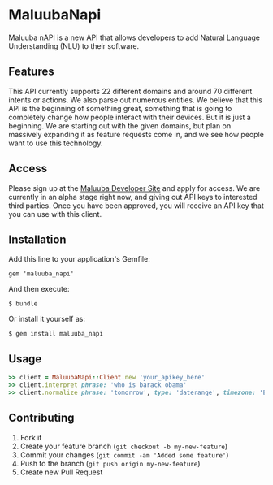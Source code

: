 MaluubaNapi
===========

Maluuba nAPI is a new API that allows developers to add Natural Language Understanding (NLU)
to their software.

Features
--------

This API currently supports 22 different domains and around 70 different intents or actions.
We also parse out numerous entities. We believe that this API is the beginning of something great,
something that is going to completely change how people interact with their devices. But it is
just a beginning. We are starting out with the given domains, but plan on massively expanding it as
feature requests come in, and we see how people want to use this technology.

Access
------

Please sign up at the [Maluuba Developer Site](http://developer.maluuba.com) and apply for access.
We are currently in an alpha stage right now, and giving out API keys to interested third parties.
Once you have been approved, you will receive an API key that you can use with this client.

## Installation

Add this line to your application's Gemfile:

    gem 'maluuba_napi'

And then execute:

    $ bundle

Or install it yourself as:

    $ gem install maluuba_napi

## Usage

```ruby
>> client = MaluubaNapi::Client.new 'your_apikey_here'
>> client.interpret phrase: 'who is barack obama'
>> client.normalize phrase: 'tomorrow', type: 'daterange', timezone: 'EST'

```

## Contributing

1. Fork it
2. Create your feature branch (`git checkout -b my-new-feature`)
3. Commit your changes (`git commit -am 'Added some feature'`)
4. Push to the branch (`git push origin my-new-feature`)
5. Create new Pull Request
